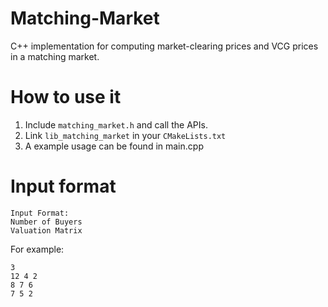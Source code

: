 # Matching-Market
C++ implementation for computing market-clearing prices and VCG prices in a matching market.
# How to use it
1. Include ```matching_market.h``` and call the APIs. 
2. Link ```lib_matching_market``` in your ```CMakeLists.txt```
3. A example usage can be found in main.cpp
# Input format
    Input Format:
    Number of Buyers
    Valuation Matrix
For example:

    3
    12 4 2
    8 7 6
    7 5 2